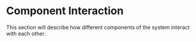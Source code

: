 # Component Interaction

This section will describe how different components of the system interact with each other.
